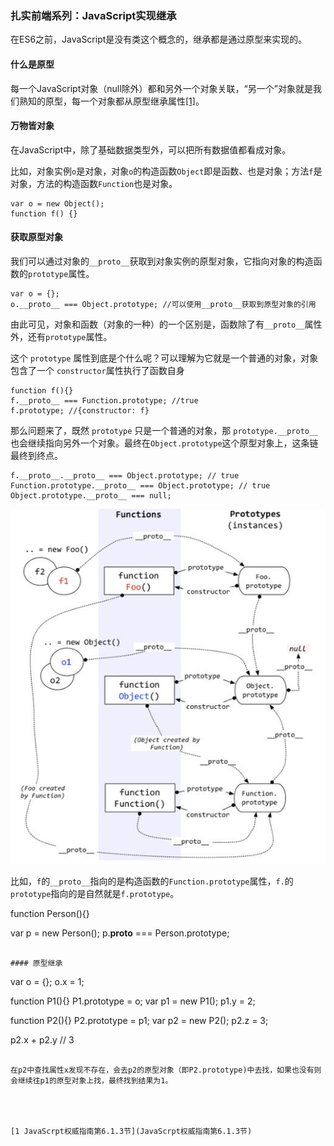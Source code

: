 ### 扎实前端系列：JavaScript实现继承


在ES6之前，JavaScript是没有类这个概念的，继承都是通过原型来实现的。

#### 什么是原型

每一个JavaScript对象（null除外）都和另外一个对象关联，“另一个”对象就是我们熟知的原型，每一个对象都从原型继承属性[[1]](6.1.3)。

#### 万物皆对象

在JavaScript中，除了基础数据类型外，可以把所有数据值都看成对象。

比如，对象实例`o`是对象，对象`o`的构造函数`Object`即是函数、也是对象；方法`f`是对象，方法的构造函数`Function`也是对象。

```
var o = new Object();
function f() {}
```

#### 获取原型对象

我们可以通过对象的`__proto__`获取到对象实例的原型对象，它指向对象的构造函数的`prototype`属性。

```
var o = {};
o.__proto__ === Object.prototype; //可以使用__proto__获取到原型对象的引用
```

由此可见，对象和函数（对象的一种）的一个区别是，函数除了有`__proto__`属性外，还有`prototype`属性。

这个 `prototype` 属性到底是个什么呢？可以理解为它就是一个普通的对象，对象包含了一个 `constructor`属性执行了函数自身


```
function f(){}
f.__proto__ === Function.prototype; //true
f.prototype; //{constructor: f}
```

那么问题来了，既然 `prototype` 只是一个普通的对象，那 `prototype.__proto__` 也会继续指向另外一个对象。最终在`Object.prototype`这个原型对象上，这条链最终到终点。

```
f.__proto__.__proto__ === Object.prototype; // true
Function.prototype.__proto__ === Object.prototype; // true
Object.prototype.__proto__ === null;
```

![javascript prototype vs __proto__](./javascript-prototype-proto.jpg)





比如，`f`的`__proto__`指向的是构造函数的`Function.prototype`属性，`f.`的`prototype`指向的是自然就是`f.prototype`。

function Person(){}

var p = new Person();
p.__proto__ === Person.prototype;
```

#### 原型继承

```
var o = {};
o.x = 1;

function P1(){}
P1.prototype = o;
var p1 = new P1();
p1.y = 2;

function P2(){}
P2.prototype = p1;
var p2 = new P2();
p2.z = 3;

p2.x + p2.y  // 3
```

在p2中查找属性x发现不存在，会去p2的原型对象（即P2.prototype)中去找，如果也没有则会继续往p1的原型对象上找，最终找到结果为1。




[1 JavaScrpt权威指南第6.1.3节](JavaScrpt权威指南第6.1.3节)




